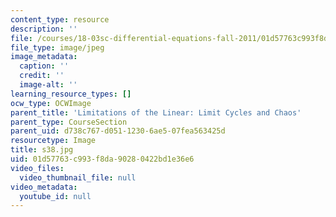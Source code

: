 ```yaml
---
content_type: resource
description: ''
file: /courses/18-03sc-differential-equations-fall-2011/01d57763c993f8da90280422bd1e36e6_s38.jpg
file_type: image/jpeg
image_metadata:
  caption: ''
  credit: ''
  image-alt: ''
learning_resource_types: []
ocw_type: OCWImage
parent_title: 'Limitations of the Linear: Limit Cycles and Chaos'
parent_type: CourseSection
parent_uid: d738c767-d051-1230-6ae5-07fea563425d
resourcetype: Image
title: s38.jpg
uid: 01d57763-c993-f8da-9028-0422bd1e36e6
video_files:
  video_thumbnail_file: null
video_metadata:
  youtube_id: null
---
```


